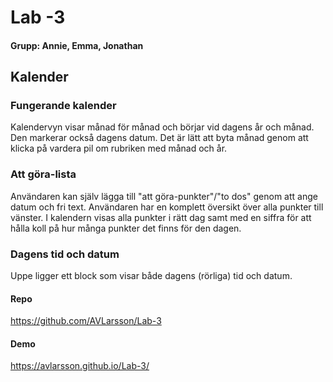 # Lab -3
#### Grupp: Annie, Emma, Jonathan

## Kalender
### Fungerande kalender
Kalendervyn visar månad för månad och börjar vid dagens år och månad. Den markerar också dagens datum. Det är lätt att byta månad genom att klicka på vardera pil om rubriken med månad och år.

### Att göra-lista
Användaren kan själv lägga till "att göra-punkter"/"to dos" genom att ange datum och fri text. Användaren har en komplett översikt över alla punkter till vänster. I kalendern visas alla punkter i rätt dag samt med en siffra för att hålla koll på hur många punkter det finns för den dagen.

### Dagens tid och datum
Uppe ligger ett block som visar både dagens (rörliga) tid och datum.

#### Repo
https://github.com/AVLarsson/Lab-3

#### Demo
https://avlarsson.github.io/Lab-3/
